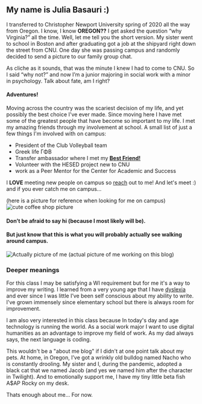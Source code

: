 ## My name is Julia Basauri :) 

I transferred to Christopher Newport University spring of 2020 all the way from Oregon. I know, I know **OREGON??** I get asked the question “why Virginia?” all the time. Well, let me tell you the short version. My sister went to school in Boston and after graduating got a job at the shipyard right down the street from CNU. One day she was passing campus and randomly decided to send a picture to our family group chat.

As cliche as it sounds, that was the minute I knew I had to come to CNU. So I said “why not?” and now I’m a junior majoring in social work with a minor in psychology. Talk about fate, am I right? 

#### Adventures!
Moving across the country was the scariest decision of my life, and yet possibly the best choice I've ever made. Since moving here I have met some of the greatest people that have become so important to my life. I met my amazing friends through my involvement at school. A small list of just a few things I'm involved with on campus: 
* President of the Club Volleyball team
* Greek life ΓΦΒ
* Transfer ambassador where I met my [**Best Friend!**](https://www.instagram.com/sheenakron/)
* Volunteer with the HESED project new to CNU
* work as a Peer Mentor for the Center for Academic and Success 


I **LOVE** meeting new people on campus so [reach](https://www.instagram.com/julia.basauri/) out to me! And let's meet :) and if you ever catch me on campus…

(here is a picture for reference when looking for me on campus)
![cute coffee shop picture](https://juliabasauri.github.io/juliabasauri/images/expectations.jpg)
#### Don’t be afraid to say hi (because I most likely will be).

#### But just know that this is what you will probably actually see walking around campus.
![Actually picture of me](https://juliabasauri.github.io/juliabasauri/images/reality.jpeg)
(actual picture of me working on this blog) 

### Deeper meanings
For this class I may be satisfying a WI requirement but for me it's a way to improve my writing. I learned from a very young age that I have [dyslexia](https://www.youtube.com/watch?v=4iVcTPRShBA) and ever since I was little I’ve been self conscious about my ability to write. I've grown immensely since elementary school but there is always room for improvement. 

I am also very interested in this class because In today's day and age technology is running the world. As a social work major I want to use digital humanities as an advantage to improve my field of work. As my dad always says, the next language is coding.

This wouldn't be a "about me blog" if I didn't at one point talk about my pets. At home, in Oregon, I’ve got a wrinkly old bulldog named Nacho who is constantly drooling. My sister and I, during the pandemic, adopted a black cat that we named Jacob (and yes we named him after the character in Twilight). And to emotionally support me, I have my tiny little beta fish A$AP Rocky on my desk. 

Thats enough about me... For now.
